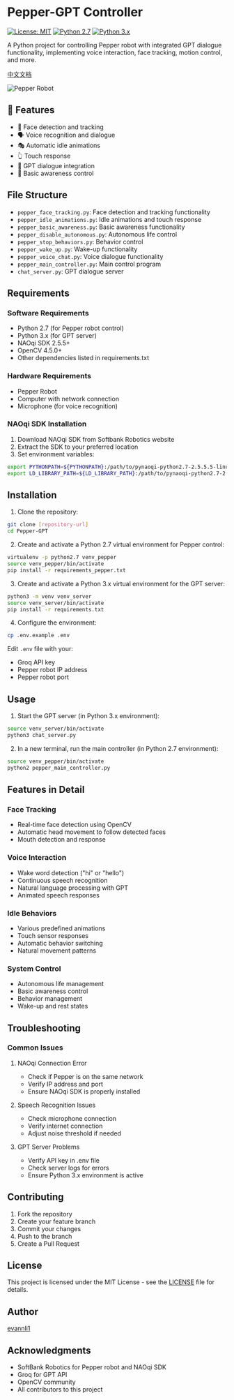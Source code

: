 # Pepper-GPT Controller

[![License: MIT](https://img.shields.io/badge/License-MIT-yellow.svg)](https://opensource.org/licenses/MIT)
[![Python 2.7](https://img.shields.io/badge/python-2.7-blue.svg)](https://www.python.org/downloads/)
[![Python 3.x](https://img.shields.io/badge/python-3.x-blue.svg)](https://www.python.org/downloads/)

A Python project for controlling Pepper robot with integrated GPT dialogue functionality, implementing voice interaction, face tracking, motion control, and more.

[中文文档](README_CN.md)

![Pepper Robot](https://github.com/evannli1/Pepper-GPT/raw/main/docs/images/pepper.jpg)

## 🌟 Features

- 🤖 Face detection and tracking
- 🗣️ Voice recognition and dialogue
- 🎭 Automatic idle animations
- 👆 Touch response
- 🧠 GPT dialogue integration
- 👀 Basic awareness control

## File Structure

- `pepper_face_tracking.py`: Face detection and tracking functionality
- `pepper_idle_animations.py`: Idle animations and touch response
- `pepper_basic_awareness.py`: Basic awareness functionality
- `pepper_disable_autonomous.py`: Autonomous life control
- `pepper_stop_behaviors.py`: Behavior control
- `pepper_wake_up.py`: Wake-up functionality
- `pepper_voice_chat.py`: Voice dialogue functionality
- `pepper_main_controller.py`: Main control program
- `chat_server.py`: GPT dialogue server

## Requirements

### Software Requirements
- Python 2.7 (for Pepper robot control)
- Python 3.x (for GPT server)
- NAOqi SDK 2.5.5+
- OpenCV 4.5.0+
- Other dependencies listed in requirements.txt

### Hardware Requirements
- Pepper Robot
- Computer with network connection
- Microphone (for voice recognition)

### NAOqi SDK Installation
1. Download NAOqi SDK from Softbank Robotics website
2. Extract the SDK to your preferred location
3. Set environment variables:
```bash
export PYTHONPATH=${PYTHONPATH}:/path/to/pynaoqi-python2.7-2.5.5.5-linux64/lib/python2.7/site-packages
export LD_LIBRARY_PATH=${LD_LIBRARY_PATH}:/path/to/pynaoqi-python2.7-2.5.5.5-linux64/lib
```

## Installation

1. Clone the repository:
```bash
git clone [repository-url]
cd Pepper-GPT
```

2. Create and activate a Python 2.7 virtual environment for Pepper control:
```bash
virtualenv -p python2.7 venv_pepper
source venv_pepper/bin/activate
pip install -r requirements_pepper.txt
```

3. Create and activate a Python 3.x virtual environment for the GPT server:
```bash
python3 -m venv venv_server
source venv_server/bin/activate
pip install -r requirements.txt
```

4. Configure the environment:
```bash
cp .env.example .env
```
Edit `.env` file with your:
- Groq API key
- Pepper robot IP address
- Pepper robot port

## Usage

1. Start the GPT server (in Python 3.x environment):
```bash
source venv_server/bin/activate
python3 chat_server.py
```

2. In a new terminal, run the main controller (in Python 2.7 environment):
```bash
source venv_pepper/bin/activate
python2 pepper_main_controller.py
```

## Features in Detail

### Face Tracking
- Real-time face detection using OpenCV
- Automatic head movement to follow detected faces
- Mouth detection and response

### Voice Interaction
- Wake word detection ("hi" or "hello")
- Continuous speech recognition
- Natural language processing with GPT
- Animated speech responses

### Idle Behaviors
- Various predefined animations
- Touch sensor responses
- Automatic behavior switching
- Natural movement patterns

### System Control
- Autonomous life management
- Basic awareness control
- Behavior management
- Wake-up and rest states

## Troubleshooting

### Common Issues
1. NAOqi Connection Error
   - Check if Pepper is on the same network
   - Verify IP address and port
   - Ensure NAOqi SDK is properly installed

2. Speech Recognition Issues
   - Check microphone connection
   - Verify internet connection
   - Adjust noise threshold if needed

3. GPT Server Problems
   - Verify API key in .env file
   - Check server logs for errors
   - Ensure Python 3.x environment is active

## Contributing

1. Fork the repository
2. Create your feature branch
3. Commit your changes
4. Push to the branch
5. Create a Pull Request

## License

This project is licensed under the MIT License - see the [LICENSE](LICENSE) file for details.

## Author

[evannli1](https://github.com/evannli1)

## Acknowledgments

- SoftBank Robotics for Pepper robot and NAOqi SDK
- Groq for GPT API
- OpenCV community
- All contributors to this project
